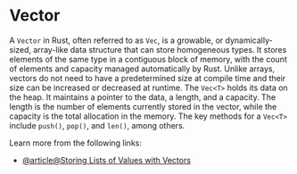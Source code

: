 # Vector

A `Vector` in Rust, often referred to as `Vec`, is a growable, or dynamically-sized, array-like data structure that can store homogeneous types. It stores elements of the same type in a contiguous block of memory, with the count of elements and capacity managed automatically by Rust. Unlike arrays, vectors do not need to have a predetermined size at compile time and their size can be increased or decreased at runtime. The `Vec<T>` holds its data on the heap. It maintains a pointer to the data, a length, and a capacity. The length is the number of elements currently stored in the vector, while the capacity is the total allocation in the memory. The key methods for a `Vec<T>` include `push()`, `pop()`, and `len()`, among others.

Learn more from the following links:

- [@article@Storing Lists of Values with Vectors](https://doc.rust-lang.org/book/ch08-01-vectors.html?highlight=vector#storing-lists-of-values-with-vectors)